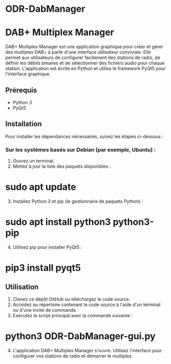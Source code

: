 # ODR-DabManager

# DAB+ Multiplex Manager

DAB+ Multiplex Manager est une application graphique pour créer et gérer des multiplex DAB+ à partir d'une interface utilisateur conviviale. Elle permet aux utilisateurs de configurer facilement des stations de radio, de définir les débits binaires et de sélectionner des fichiers audio pour chaque station. L'application est écrite en Python et utilise le framework PyQt5 pour l'interface graphique.

## Prérequis

- Python 3
- PyQt5

## Installation

Pour installer les dépendances nécessaires, suivez les étapes ci-dessous :

### Sur les systèmes basés sur Debian (par exemple, Ubuntu) :

1. Ouvrez un terminal.
2. Mettez à jour la liste des paquets disponibles :

# sudo apt update


3. Installez Python 3 et pip (le gestionnaire de paquets Python) :

# sudo apt install python3 python3-pip


4. Utilisez pip pour installer PyQt5 :

# pip3 install pyqt5


## Utilisation

1. Clonez ce dépôt GitHub ou téléchargez le code source.
2. Accédez au répertoire contenant le code source à l'aide d'un terminal ou d'une invite de commande.
3. Exécutez le script principal avec la commande suivante :

# python3 ODR-DabManager-gui.py


4. L'application DAB+ Multiplex Manager s'ouvre. Utilisez l'interface pour configurer vos stations de radio et démarrer le multiplex.



